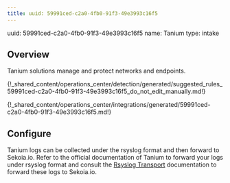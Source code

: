 ```yaml
---
title: uuid: 59991ced-c2a0-4fb0-91f3-49e3993c16f5
---
```


uuid: 59991ced-c2a0-4fb0-91f3-49e3993c16f5
name: Tanium
type: intake

## Overview
Tanium solutions manage and protect networks and endpoints.


{!_shared_content/operations_center/detection/generated/suggested_rules_59991ced-c2a0-4fb0-91f3-49e3993c16f5_do_not_edit_manually.md!}

{!_shared_content/operations_center/integrations/generated/59991ced-c2a0-4fb0-91f3-49e3993c16f5.md!}

## Configure
Tanium logs can be collected under the rsyslog format and then forward to Sekoia.io. Refer to the official documentation of Tanium to forward your logs under rsyslog format and consult the [Rsyslog Transport](../../../ingestion_methods/rsyslog/) documentation to forward these logs to Sekoia.io.
